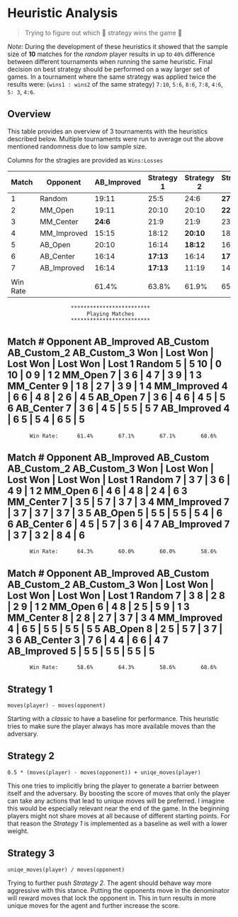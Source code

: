 # Heuristic Analysis

> Trying to figure out which 🤔 strategy wins the game 🎯

_Note:_ During the development of these heuristics it showed that the sample size of **10** matches for the _random_ player results in up to `40%` difference between different tournaments when running the same heuristic. Final decision on best strategy should be performed on a way larger set of games.
In a tournament where the same strategy was applied twice the results were: (`wins1 : wins2` of the same strategy) `7:10`, `5:6`, `8:6`, `7:8`, `4:6`, `5: 3`, `4:6`.

## Overview

This table provides an overview of 3 tournaments with the heuristics described below. Multiple tournaments were run to average out the above mentioned randomness due to low sample size.

Columns for the stragies are provided as `Wins:Losses`

| Match  | Opponent  | AB_Improved  | Strategy 1  | Strategy 2  | Strategy 3  |
|---|---|---|---|---|---|
| 1  | Random       |  19:11 | 25:5  | 24:6  | **27:3**  |
| 2  | MM_Open      | 19:11  | 20:10  | 20:10  | **22:8**  |
| 3  | MM_Center    | **24:6**  | 21:9  | 21:9  | 23:7  |
| 4  | MM_Improved  | 15:15  | 18:12  | **20:10**  | 18:12  |
| 5  | AB_Open      | 20:10  | 16:14  | **18:12**  | 16:14  |
| 6  | AB_Center    | 16:14  | **17:13**  | 16:14  | **17:13**  |
| 7  | AB_Improved  | 16:14  | **17:13**  | 11:19  | 14:16  |
|   |   |   |   |   |   |
| Win Rate  |   |  61.4% | 63.8%  | 61.9%  | 65.2%  |

                        *************************
                             Playing Matches
                        *************************

 Match #   Opponent    AB_Improved   AB_Custom   AB_Custom_2  AB_Custom_3
                        Won | Lost   Won | Lost   Won | Lost   Won | Lost
    1       Random       5  |   5    10  |   0    10  |   0     9  |   1
    2       MM_Open      7  |   3     6  |   4     7  |   3     9  |   1
    3      MM_Center     9  |   1     8  |   2     7  |   3     9  |   1
    4     MM_Improved    4  |   6     6  |   4     8  |   2     6  |   4
    5       AB_Open      7  |   3     6  |   4     6  |   4     5  |   5
    6      AB_Center     7  |   3     6  |   4     5  |   5     5  |   5
    7     AB_Improved    4  |   6     5  |   5     4  |   6     5  |   5
--------------------------------------------------------------------------
           Win Rate:      61.4%        67.1%        67.1%        68.6%


 Match #   Opponent    AB_Improved   AB_Custom   AB_Custom_2  AB_Custom_3
                        Won | Lost   Won | Lost   Won | Lost   Won | Lost
    1       Random       7  |   3     7  |   3     6  |   4     9  |   1
    2       MM_Open      6  |   4     6  |   4     8  |   2     4  |   6
    3      MM_Center     7  |   3     5  |   5     7  |   3     7  |   3
    4     MM_Improved    7  |   3     7  |   3     7  |   3     7  |   3
    5       AB_Open      5  |   5     5  |   5     5  |   5     4  |   6
    6      AB_Center     6  |   4     5  |   5     7  |   3     6  |   4
    7     AB_Improved    7  |   3     7  |   3     2  |   8     4  |   6
--------------------------------------------------------------------------
           Win Rate:      64.3%        60.0%        60.0%        58.6%

 Match #   Opponent    AB_Improved   AB_Custom   AB_Custom_2  AB_Custom_3
                        Won | Lost   Won | Lost   Won | Lost   Won | Lost
    1       Random       7  |   3     8  |   2     8  |   2     9  |   1
    2       MM_Open      6  |   4     8  |   2     5  |   5     9  |   1
    3      MM_Center     8  |   2     8  |   2     7  |   3     7  |   3
    4     MM_Improved    4  |   6     5  |   5     5  |   5     5  |   5
    5       AB_Open      8  |   2     5  |   5     7  |   3     7  |   3
    6      AB_Center     3  |   7     6  |   4     4  |   6     6  |   4
    7     AB_Improved    5  |   5     5  |   5     5  |   5     5  |   5
--------------------------------------------------------------------------
           Win Rate:      58.6%        64.3%        58.6%        68.6%

## Strategy 1

`moves(player) - moves(opponent)`

Starting with a _classic_ to have a baseline for performance. This heuristic tries to make sure the player always has more available moves than the adversary.

## Strategy 2

`0.5 * (moves(player) - moves(opponent)) + uniqe_moves(player)`

This one tries to implicitly bring the player to generate a barrier between itself and the adversary. By boosting the score of moves that only the player can take any actions that lead to unique moves will be preferred. I imagine this would be especially relevant near the end of the game. In the beginning players might not share moves at all because of different starting points. For that reason the _Strategy 1_ is implemented as a baseline as well with a lower weight.

## Strategy 3

`uniqe_moves(player) / moves(opponent)`

Trying to further push _Strategy 2_. The agent should behave way more aggressive with this stance. Putting the opponents move in the denominator will reward moves that lock the opponent in. This in turn results in more unique moves for the agent and further increase the score.